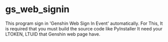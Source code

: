 # gs_web_signin

This program sign in 'Genshin Web Sign In Event' automatically.
For This, It is required that you must build the source code like PyInstaller
It need your LTOKEN, LTUID that Genshin web page have.

